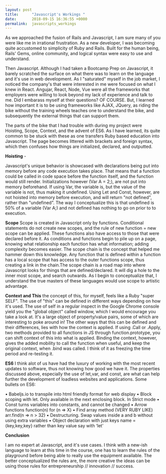 ```yaml
---
layout: post
title:      "Javascript's Workings "
date:       2018-09-15 16:36:55 +0000
permalink:  javascripts_workings
---
```



As we approached the fusion of Rails and Javascript, I am sure many of you were like me in irrational frustration. As a new developer, I was becoming quite accustomed to simplicity of Ruby and Rails. Built for the human being, Rails' Gems, online community, and logical syntax were easy to use and understand. 

Then Javascript. Although I had taken a Bootcamp Prep on Javascript, it barely scratched the surface on what there was to learn on the language and it's use in web development. As I "saturated" myself in the job market, I noticed the company's that were interested in me were focused on what I knew in React. Angujar, React, Node, Vue were all the frameworks that employers were willing to look beyond my lack of experience and talk to me. Did I embarass myself at their questions? OF COURSE. But, I learned how important it is to be using frameworks like AJAX, JQuery, as riding the bike without the training wheels teaches one to understand the bike, and subsequently the external things that can support them. 

The parts of the bike that I had trouble with during my project were Hoisting, Scope, Context, and the advent of ES6. As I have learned, its quite common to be stuck with these as one transfers Ruby based education into Javascript. The page becomes littered with brackets and foreign syntax, which then confuses how things are initialized, declared, and outputted. 

**Hoisting** - 

Javascript's unique behavior is showcased with declarations being put into memory before any code execution takes place. That means that a function could be called in code space before the function itself, and the function would still render. Initializations however (Var A = 2;), are not put into memory beforehand. If using Var, the variable is, but the value of the variable is not, thus making it undefined. Using Let and Const, however, are not hoisted into memory before execution, and will return "not defined", rather than "undefined". The way I conceptualize this is that undefined is 50% of a variable (Var A;)  and not defined has nothing to go on prior to to execution. 

**Scope**
Scope is created in Javascript only by functions. Conditional statements do not create new scopes, and the rule of new function = new scope can be applied. These functions also have access to those that were declared before it.  As conditions and functions begin to pile up on a page, knowing what relationship each function has what information; adding complexity becomes easier. The scope chain is the concept that helped me hammer down this knowledge. Any function that is defined within a function has a local scope that has access to the outer functions scope, thus creating a link in the chain.The scope chain is a road map into where Javascript looks for things that are defined/declared. It will dig a hole to the inner most scope, and search outwards.  As I begin to conceptualize that, I understand the true masters of these languages would use scope to artistic advantage. 

**Context and This**
the concept of this, for myself, feels like a Ruby "super SELF". The use of "this" can be defined in different ways depending on how it's used. The use of self in a regular inspect in the Google Chrome console yield you the "global object" called window, which I would encourage you take a look at. It's a large object of property/value pairs, some of which are interesting to poke around in! The other ways that this can be defined and their differences, lies with how the context is applied. If using .Call or .Apply, two methods provided to all functions in JS through function.prototype, you can shift context of this into what is applied. Binding the context, however, gives the added mobility to call the function when useful, and keep the original context, when .bind was called. I think of it as freezing the time period and re-testing it. 

**ES6**
I think alot of us have had the luxury of working with the most recent updates to software, thus not knowing how good we have it. The properties discussed above, especially the use of let,var, and const, are what can help further the development of loadless websites and applications. Some bullets on ES6: 

•	Babeljs.io to transpile into html friendly format for web display
•	Block scoping with let. Only available in the next enclosing block. In Strict mode
•	Const turns variables into constants, and cannot be changed
•	Arrow functions function(n)  for (n => X)
•	Find array method (VERY RUBY LIKE) arr.find(n => n > 32)
•	Destructuring. Swap values inside a and b without using extra variables
•	Object declaration with just keys name = {key,key,key} rather than key value say with ‘let’

**Conclusion**

I am no expert at Javascript, and it's use cases. I think with a new-ish language to learn at this time in the course, one has to learn the rules of the playground before being able to really use the equipment available. The better conceptualized the rules are, the more creative the ideas can be using those rules for entrepreneurship // innovation // success.


